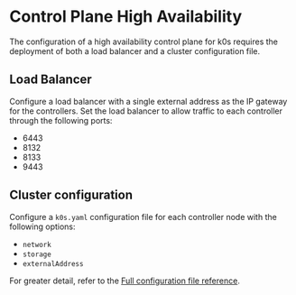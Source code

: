 # Control Plane High Availability

The configuration of a high availability control plane for k0s requires the deployment of both a load balancer and a cluster configuration file.

## Load Balancer

Configure a load balancer with a single external address as the IP gateway for the controllers. Set the load balancer to allow traffic to each controller through the following ports:

- 6443
- 8132
- 8133
- 9443

## Cluster configuration

Configure a `k0s.yaml` configuration file for each controller node with the following options:

- `network`
- `storage`
- `externalAddress`

For greater detail, refer to the [Full configuration file reference](configuration.md).